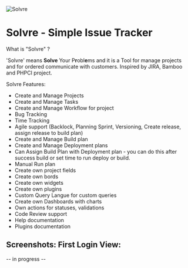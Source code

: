
![ Solvre ](http://maveius.pl/img/solvre128.png)
# Solvre - Simple Issue Tracker

What is "Solvre" ?

'Solvre' means **Solve** Your P**r**obl**e**ms and it is a Tool for manage projects and for ordered communicate with customers.
Inspired by JIRA, Bamboo and PHPCI project.

Solvre Features:

- Create and Manage Projects
- Create and Manage Tasks
- Create and Manage Workflow for project
- Bug Tracking
- Time Tracking
- Agile support (Backlock, Planning Sprint, Versioning, Create release, assign release to build plan) 
- Create and Manage Build plan
- Create and Manage Deployment plans
- Can Assign Build Plan with Deployment plan - you can do this after success build or set time to run deploy or build.
- Manual Run plan
- Create own project fields
- Create own bords
- Create own widgets
- Create own plugins
- Custom Query Langue for custom queries
- Create own Dashboards with charts
- Own actions for statuses, validations
- Code Review support
- Help documentation
- Plugins documentation

## Screenshots: First Login View:
-- in progress --
